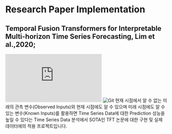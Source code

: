 # Research Paper Implementation

## Temporal Fusion Transformers for Interpretable Multi-horizon Time Series Forecasting, Lim et al.,2020;
![Paper](https://arxiv.org/pdf/1912.09363.pdf)
![Git](https://github.com/jdb78/pytorch-forecasting)
현재 시점에서 알 수 없는 미래의 관측 변수(Observed Inputs)와 현재 시점에도 알 수 있으며 미래 시점에도 알 수 있는 변수(Known Inputs)를 활용하면 Time Series Data에 대한 Prediction 성능을 높일 수 있다는 Time Series Data 분석에서 SOTA인 TFT 논문에 대한 구현 및 실제 데이터에의 적용 프로젝트입니다.

